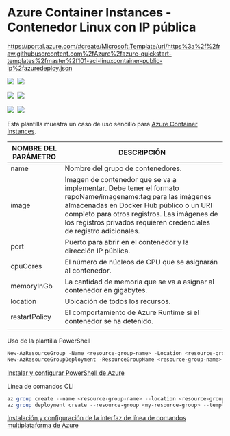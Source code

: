 # Azure Container Instances - Contenedor Linux con IP pública

https://portal.azure.com/#create/Microsoft.Template/uri/https%3a%2f%2fraw.githubusercontent.com%2fAzure%2fazure-quickstart-templates%2fmaster%2f101-aci-linuxcontainer-public-ip%2fazuredeploy.json

<IMG SRC="https://azurequickstartsservice.blob.core.windows.net/badges/101-aci-linuxcontainer-public-ip/PublicLastTestDate.svg" />&nbsp;
<IMG SRC="https://azurequickstartsservice.blob.core.windows.net/badges/101-aci-linuxcontainer-public-ip/PublicDeployment.svg" />&nbsp;

<IMG SRC="https://azurequickstartsservice.blob.core.windows.net/badges/101-aci-linuxcontainer-public-ip/FairfaxLastTestDate.svg" />&nbsp;
<IMG SRC="https://azurequickstartsservice.blob.core.windows.net/badges/101-aci-linuxcontainer-public-ip/FairfaxDeployment.svg" />&nbsp;

<IMG SRC="https://azurequickstartsservice.blob.core.windows.net/badges/101-aci-linuxcontainer-public-ip/BestPracticeResult.svg" />&nbsp;
<IMG SRC="https://azurequickstartsservice.blob.core.windows.net/badges/101-aci-linuxcontainer-public-ip/CredScanResult.svg" />&nbsp;

Esta plantilla muestra un caso de uso sencillo para [Azure Container Instances](https://docs.microsoft.com/es-es/azure/container-instances/).



| NOMBRE DEL PARÁMETRO | DESCRIPCIÓN |
|  -- | -- |
| name | Nombre del grupo de contenedores.|
| image | Imagen de contenedor que se va a implementar. Debe tener el formato repoName/imagename:tag para las imágenes almacenadas en Docker Hub público o un URI completo para otros registros. Las imágenes de los registros privados requieren credenciales de registro adicionales. |
| port | Puerto para abrir en el contenedor y la dirección IP pública.|
| cpuCores | El número de núcleos de CPU que se asignarán al contenedor. |
| memoryInGb | La cantidad de memoria que se va a asignar al contenedor en gigabytes. |
| location | Ubicación de todos los recursos. |
| restartPolicy| El comportamiento de Azure Runtime si el contenedor se ha detenido. |
| | |


Uso de la plantilla
PowerShell

```PowerShell
New-AzResourceGroup -Name <resource-group-name> -Location <resource-group-location> #use this command when you need to create a new resource group for your deployment
New-AzResourceGroupDeployment -ResourceGroupName <resource-group-name> -TemplateUri https://raw.githubusercontent.com/CSA-DanielVillamizar/Crehana-Proyecto/master/Recursos/aci-linuxcontainer-public-ip/azuredeploy.json
```

[Instalar y configurar PowerShell de Azure](https://docs.microsoft.com/es-mx/powershell/azure/?view=azps-3.8.0)

Línea de comandos CLI

```PowerShell
az group create --name <resource-group-name> --location <resource-group-location> #use this command when you need to create a new resource group for your deployment
az group deployment create --resource-group <my-resource-group> --template-uri https://raw.githubusercontent.com/CSA-DanielVillamizar/Crehana-Proyecto/master/Recursos/aci-linuxcontainer-public-ip/azuredeploy.json
```

[Instalación y configuración de la interfaz de línea de comandos multiplataforma de Azure](https://docs.microsoft.com/es-mx/cli/azure/install-azure-cli)

